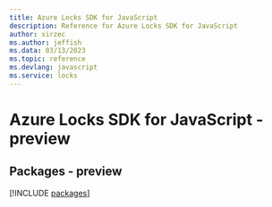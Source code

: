 ```yaml
---
title: Azure Locks SDK for JavaScript
description: Reference for Azure Locks SDK for JavaScript
author: xirzec
ms.author: jeffish
ms.data: 03/13/2023
ms.topic: reference
ms.devlang: javascript
ms.service: locks
---
```

# Azure Locks SDK for JavaScript - preview
## Packages - preview
[!INCLUDE [packages](locks-index.md)]